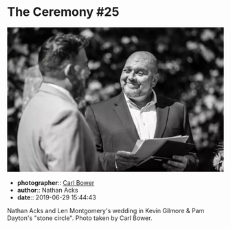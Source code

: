 # The Ceremony \#25

![Nathan Acks and Len Montgomery's wedding in Kevin Gilmore and Pam Dayton's "stone circle"](assets/2019-06-29-set-1-the-ceremony-25.webp)

* **photographer**:: [Carl Bower](https://carlbowerphotos.com)
* **author**:: Nathan Acks
* **date**:: 2019-06-29 15:44:43

Nathan Acks and Len Montgomery's wedding in Kevin Gilmore & Pam Dayton's "stone circle". Photo taken by Carl Bower.
